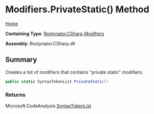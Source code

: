 <a name="_top"></a>

# Modifiers\.PrivateStatic\(\) Method

[Home](../../../../README.md#_top)

**Containing Type**: [Roslynator.CSharp](../../README.md#_top)\.[Modifiers](../README.md#_top)

**Assembly**: Roslynator\.CSharp\.dll

## Summary

Creates a list of modifiers that contains "private static" modifiers\.

```csharp
public static SyntaxTokenList PrivateStatic()
```

### Returns

Microsoft\.CodeAnalysis\.[SyntaxTokenList](https://docs.microsoft.com/en-us/dotnet/api/microsoft.codeanalysis.syntaxtokenlist)

